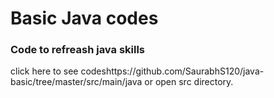 # Basic Java codes
### Code to refreash java skills
click here to see codeshttps://github.com/SaurabhS120/java-basic/tree/master/src/main/java or open src directory.
